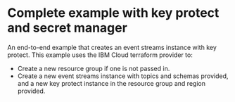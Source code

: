 # Complete example with key protect and secret manager

An end-to-end example that creates an event streams instance with key protect.
This example uses the IBM Cloud terraform provider to:
 - Create a new resource group if one is not passed in.
 - Create a new event streams instance with topics and schemas provided, and a new key protect instance in the resource group and region provided.

<!-- Add your example and link to it from the module's main readme file. -->
